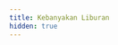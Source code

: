 ```yaml
---
title: Kebanyakan Liburan
hidden: true
---
```


<!--
Libur setahun itu gak gampang, tapi sangat menantang.

Sendirian selama setahun itu sakit, hanya menambah beban, namun itulah dunia pada kenyataannya.

Akan kukatakan padamu, bahwa semua orang mempunyai batas waktu untuk belajar menjadi dewasa.

 -->

<!--

Jadi lu pingin libur setahun seperti saya?

## Saat Liburan sendiri menjadi Keputusan yang Bodoh

Tepat 13 Juni 2017 itu memang keputusan gue yang nekat. 98% calo yang nggak lolos SBM tetap memilih langsung kuliah, yang berarti aku termasuk yang secuil persennya.

Alasanku sederhana, karena aku nggak ingin ribet daftar lagi, apalagi aku masih bisa daftar lagi tahun depan. Aku pikir sih tidak masalahkan?

Ya, sampai ada orang tanya "kamu kuliah kemana?". Jawaban ku berbeda-beda, karena saat aku berterus terang, mereka bertanya lagi "Liburan diisi apa?". Aku jawab "Kursus buat SBM tahun depan".

Jawaban yang bagus nak, tapi ternyata aku membohongi diriku sendiri, sampai sekarang.

Bulan pertama biasa saja karena semuanya masih liburan. Namun terasa aneh setelahnya. Singkatnya, semua terasa berbeda.

24 Jam dirumah. Jarang keluar. Selalu sendakep didepan laptop siang malam. Sering juga ditinggal sepi dirumah.

Tentulah aku punya project yang harus aku kerjakan, namun lama-lamaan project-project itu selesai terlalu cepat. Mungkin aku bisa upgrade project-project tersebut, tapi apalah gunanya? semua terasa boring.

Mungkin aku bisa meredakan gejala boring dengan baca novel, nonton film, subscribe youtube, lihat TV atau sekedar keluar jogging menikmati pemandangan indah diluar.

Entahlah tapi cepat atau lambat, kadang aku menpertanyakan banyak hal. Aku lihat media sosial teman-teman, senyum gembira dengan kawan baru mereka, atau curhatan tentang banyaknya tugas atau ribetnya makalah mereka yang masih ditolak. Aku merasa sedikit tertawa dan galau secara bersamaan, karena mereka mengeluhkan liburan daripada saya sendiri yang merindukan sebaliknya.

"Mungkin sudah takdir" kataku. Ya, untunglah semua ini akan berakhir tahun depan. Kalau tidak entahlah bagaimana jadinya aku untuk selanjutnya.

## Saat Liburan sendiri menjadi Keputusan yang Brilliant

13 Juni 2017 adalah tanggal tonggak sejarah bagiku. Karena aku memang butuh waktu untuk memperbaiki diriku sendiri jadi lebih baik.

Pertama aku tak peduli apa kata orang. Kuberitahu kau satu fakta, bahwa kesempatan seperti hanya ada satu kali seumur hidup. Bisakah kau berhenti sejenak setelah empat tahun bergelut sarjana? Tidak, karena 98% orang lulus S1 harus langsung cari kerja atau lanjut S2. Bagaimana kalau setelahnya? Tentu tidak kan?

Tiga bulan pertama aku habiskan untuk mengupgrade [TEXDraw]() dan [Engine4]() karena mereka sangat penting bagiku. Aku mungkin kehilangan semangat meluncur kedunia programming andaikata kedua aset jatuh rating gara-gara terlalu lama tidak terupdate.

Empat bulan berikutnya aku habiskan untuk belajar JavaScript. Ya memang aneh untuk seseorang yang "sukses" dengan Unity ingin belajar Javascript dari nol, tapi ini penting karena itulah akhirnya aku punya platfrom blogging sendiri, custom landing page kelas enterprise, bahkan beberapa OSS repo dari Javascript.

-->